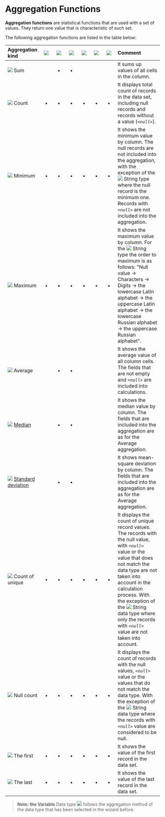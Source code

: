 # Aggregation Functions

**Aggregation functions** are statistical functions that are used with a set of values. They return one value that is characteristic of such set.

The following aggregation functions are listed in the table below:

|Aggregation kind|![](../../images/icons/data-types/string_default.svg)|![](../../images/icons/data-types/integer_default.svg)|![](../../images/icons/data-types/float_default.svg)|![](../../images/icons/data-types/boolean_default.svg)|![](../../images/icons/data-types/datetime_default.svg)|![](../../images/icons/data-types/variant_default.svg)|Comment|
|:-|:-:|:-:|:-:|:-:|:-:|:-:|:-|
|![](../../images/icons/aggregations/factor-sum_default.svg) Sum||**•**|**•**||||It sums up values of all cells in the column.
|![](../../images/icons/aggregations/factor-count_default.svg) Count|**•**|**•**|**•**|**•**|**•**|**•**|It displays total count of records in the data set, including null records and records without a value (*`<null>`*).|
|![](../../images/icons/aggregations/factor-min_default.svg) Minimum|**•**|**•**|**•**|**•**|**•**|**•**|It shows the minimum value by column. The null records are not included into the aggregation, with the exception of the ![](../../images/icons/data-types/string_default.svg) String type where the null record is the minimum one. Records with *`<null>`* are not included into the aggregation.|
|![](../../images/icons/aggregations/factor-max_default.svg) Maximum|**•**|**•**|**•**|**•**|**•**|**•**|It shows the maximum value by column. For the ![](../../images/icons/data-types/string_default.svg) String type the order to maximum is as follows: "Null value → Characters → Digits → the lowercase Latin alphabet → the uppercase Latin alphabet → the lowercase Russian alphabet → the uppercase Russian alphabet".|
|![](../../images/icons/aggregations/factor-avg_default.svg) Average||**•**|**•**||||It shows the average value of all column cells. The fields that are not empty and *`<null>`* are included into calculations.|
|![](../../images/icons/aggregations/factor-median_default.svg) [Median](https://wiki.loginom.ru/articles/median.html)||**•**|**•**||||It shows the median value by column. The fields that are included into the aggregation are as for the Average aggregation.|
|![](../../images/icons/aggregations/factor-stddev_default.svg) [Standard deviation](https://wiki.loginom.ru/articles/mean-square-deviation.html)||**•**|**•**||||It shows mean-square deviation by column. The fields that are included into the aggregation are as for the Average aggregation.|
|![](../../images/icons/aggregations/factor-unique-count_default.svg) Count of unique|**•**|**•**|**•**|**•**|**•**|**•**|It displays the count of unique record values. The records with the null value, with *`<null>`* value or the value that does not match the data type are not taken into account in the calculation process. With the exception of the ![](../../images/icons/data-types/string_default.svg) String data type where only the records with *`<null>`* value are not taken into account.|
|![](../../images/icons/aggregations/factor-null-count_default.svg) Null count|**•**|**•**|**•**|**•**|**•**|**•**|It displays the count of records with the null values, *`<null>`* value or the values that do not match the data type. With the exception of the ![](../../images/icons/data-types/string_default.svg) String data type where the records with *`<null>`* value are considered to be null.|
|![](../../images/icons/aggregations/factor-stat-first_default.svg) The first|**•**|**•**|**•**|**•**|**•**|**•**|It shows the value of the first record in the data set.|
|![](../../images/icons/aggregations/factor-stat-last_default.svg) The last|&nbsp;&nbsp;**•**&nbsp;&nbsp;|&nbsp;&nbsp;**•**&nbsp;&nbsp;|&nbsp;&nbsp;**•**&nbsp;&nbsp;|&nbsp;&nbsp;**•**&nbsp;&nbsp;|&nbsp;&nbsp;**•**&nbsp;&nbsp;|&nbsp;&nbsp;**•**&nbsp;&nbsp;|It shows the value of the last record in the data set.|


> **Note: the Variable** Data type ![](../../images/icons/data-types/variant_default.svg) follows the aggregation method of the data type that has been selected in the wizard before.
